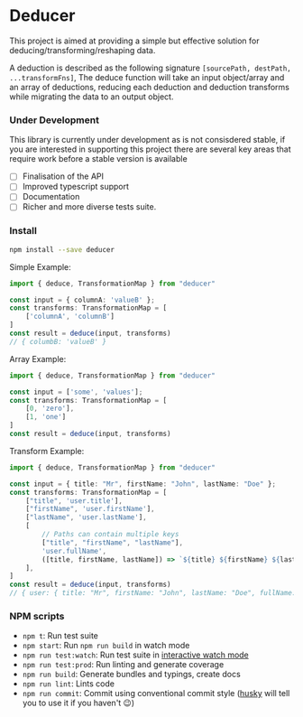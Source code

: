 # Deducer
This project is aimed at providing a simple but effective solution for deducing/transforming/reshaping data.

A deduction is described as the following signature `[sourcePath, destPath, ...transformFns]`, The deduce function will take an input object/array and an array of deductions, reducing each deduction and deduction transforms while migrating the data to an output object.

### Under Development
This library is currently under development as is not consisdered stable, if you are interested in supporting this project there are several key areas that require work before a stable version is available

- [ ] Finalisation of the API
- [ ] Improved typescript support
- [ ] Documentation
- [ ] Richer and more diverse tests suite.

### Install

```bash
npm install --save deducer
```

Simple Example:
```ts
import { deduce, TransformationMap } from "deducer"

const input = { columnA: 'valueB' };
const transforms: TransformationMap = [
    ['columnA', 'columnB']
]
const result = deduce(input, transforms)
// { columbB: 'valueB' }
```

Array Example:

```ts
import { deduce, TransformationMap } from "deducer"

const input = ['some', 'values'];
const transforms: TransformationMap = [
    [0, 'zero'],
    [1, 'one']
]
const result = deduce(input, transforms)
```

Transform Example:

```ts
import { deduce, TransformationMap } from "deducer"

const input = { title: "Mr", firstName: "John", lastName: "Doe" };
const transforms: TransformationMap = [
    ["title", 'user.title'],
    ["firstName", 'user.firstName'],
    ["lastName", 'user.lastName'],
    [
        // Paths can contain multiple keys
        ["title", "firstName", "lastName"],
        'user.fullName',
        ([title, firstName, lastName]) => `${title} ${firstName} ${lastName}`
    ],
]
const result = deduce(input, transforms)
// { user: { title: "Mr", firstName: "John", lastName: "Doe", fullName: "Mr John Doe"  }}
```

### NPM scripts

 - `npm t`: Run test suite
 - `npm start`: Run `npm run build` in watch mode
 - `npm run test:watch`: Run test suite in [interactive watch mode](http://facebook.github.io/jest/docs/cli.html#watch)
 - `npm run test:prod`: Run linting and generate coverage
 - `npm run build`: Generate bundles and typings, create docs
 - `npm run lint`: Lints code
 - `npm run commit`: Commit using conventional commit style ([husky](https://github.com/typicode/husky) will tell you to use it if you haven't :wink:)
